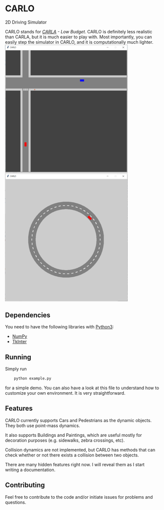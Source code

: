 # CARLO
2D Driving Simulator

CARLO stands for _[CARLA](http://carla.org/) - Low Budget_. CARLO is definitely less realistic than CARLA, but it is much easier to play with. Most importantly, you can easily step the simulator in CARLO, and it is computationally much lighter.
<img width="400" alt="CARLO - Example Image 1" src="carlo1.png" /><img width="400" alt="CARLO - Example Image 2" src="carlo2.png" />

## Dependencies
You need to have the following libraries with [Python3](http://www.python.org/downloads):
- [NumPy](http://www.numpy.org/)
- [TkInter](http://wiki.python.org/moin/TkInter)

## Running
Simply run
```python
	python example.py
```
for a simple demo. You can also have a look at this file to understand how to customize your own environment. It is very straightforward.

## Features
CARLO currently supports Cars and Pedestrians as the dynamic objects. They both use point-mass dynamics.

It also supports Buildings and Paintings, which are useful mostly for decoration purposes (e.g. sidewalks, zebra crossings, etc).

Collision dynamics are not implemented, but CARLO has methods that can check whether or not there exists a collision between two objects.

There are many hidden features right now. I will reveal them as I start writing a documentation.

## Contributing
Feel free to contribute to the code and/or initiate issues for problems and questions.
